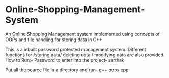 # Online-Shopping-Management-System
An Online Shopping Management system implemented using concepts of OOPs and file handling for storing data in C++

This is a inbuilt password protected management system. Different functions for /storing data/ deleting data / modifying data are also provided. 
How to Run:-
Password to enter into the project- sarthak

Put all the source file in a directory and run- g++ oops.cpp
